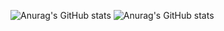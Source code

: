 ![Anurag's GitHub stats](https://github-readme-stats.vercel.app/api?username=riizeron&hide=contribs,prs)
![Anurag's GitHub stats](https://github-readme-stats.vercel.app/api?username=riizeron&count_private=true)
